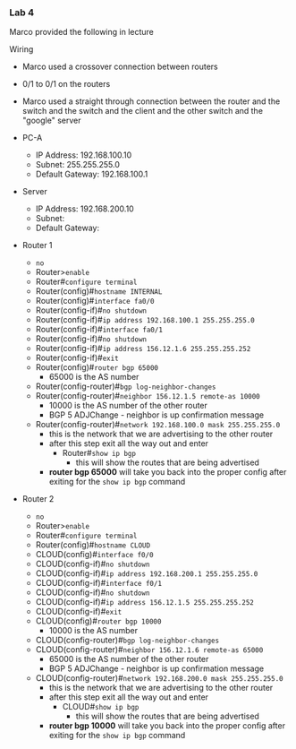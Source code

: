 ### Lab 4

Marco provided the following in lecture

Wiring
- Marco used a crossover connection between routers
 - 0/1 to 0/1 on the routers
- Marco used a straight through connection between the router and the switch and the switch and the client and the other switch and the "google" server
- PC-A
  - IP Address: 192.168.100.10
  - Subnet: 255.255.255.0
  - Default Gateway: 192.168.100.1
- Server
  - IP Address: 192.168.200.10
  - Subnet:
  - Default Gateway:  
- Router 1
  - `no`
  - Router>`enable`
  - Router#`configure terminal`
  - Router(config)#`hostname INTERNAL`
  - Router(config)#`interface fa0/0`
  - Router(config-if)#`no shutdown`
  - Router(config-if)#`ip address 192.168.100.1 255.255.255.0`
  - Router(config-if)#`interface fa0/1`
  - Router(config-if)#`no shutdown`
  - Router(config-if)#`ip address 156.12.1.6 255.255.255.252`
  - Router(config-if)#`exit`
  - Router(config)#`router bgp 65000`
    - 65000 is the AS number
  - Router(config-router)#`bgp log-neighbor-changes`
  - Router(config-router)#`neighbor 156.12.1.5 remote-as 10000`
    - 10000 is the AS number of the other router
    - BGP 5 ADJChange - neighbor is up confirmation message
  - Router(config-router)#`network 192.168.100.0 mask 255.255.255.0`
    - this is the network that we are advertising to the other router
    - after this step exit all the way out and enter
      - Router#`show ip bgp`
        - this will show the routes that are being advertised
    - **router bgp 65000** will take you back into the proper config after exiting for the `show ip bgp` command

- Router 2
  - `no`
  - Router>`enable`
  - Router#`configure terminal`
  - Router(config)#`hostname CLOUD`
  - CLOUD(config)#`interface f0/0`
  - CLOUD(config-if)#`no shutdown`
  - CLOUD(config-if)#`ip address 192.168.200.1 255.255.255.0`
  - CLOUD(config-if)#`interface f0/1`
  - CLOUD(config-if)#`no shutdown`
  - CLOUD(config-if)#`ip address 156.12.1.5 255.255.255.252`
  - CLOUD(config-if)#`exit`
  - CLOUD(config)#`router bgp 10000`
    - 10000 is the AS number
  - CLOUD(config-router)#`bgp log-neighbor-changes`
  - CLOUD(config-router)#`neighbor 156.12.1.6 remote-as 65000`
    - 65000 is the AS number of the other router
    - BGP 5 ADJChange - neighbor is up confirmation message
  - CLOUD(config-router)#`network 192.168.200.0 mask 255.255.255.0`
    - this is the network that we are advertising to the other router
    - after this step exit all the way out and enter
      - CLOUD#`show ip bgp`
        - this will show the routes that are being advertised
    - **router bgp 10000** will take you back into the proper config after exiting for the `show ip bgp` command

